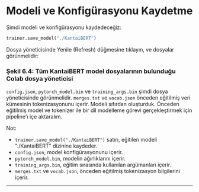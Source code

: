 # Modeli ve Konfigürasyonu Kaydetme

Şimdi modeli ve konfigürasyonu kaydedeceğiz: 
```python
trainer.save_model("./KantaiBERT")
```
Dosya yöneticisinde Yenile (Refresh) düğmesine tıklayın, ve dosyalar görünmelidir:

### Şekil 6.4: Tüm KantaiBERT model dosyalarının bulunduğu Colab dosya yöneticisi

`config.json`, `pytorch_model.bin` ve `training_args.bin` şimdi dosya yöneticisinde görünmelidir. `merges.txt` ve `vocab.json` önceden eğitilmiş veri kümesinin tokenizasyonunu içerir. 
Modeli sıfırdan oluşturduk. 
Önceden eğitilmiş model ve tokenizer ile bir dil modelleme görevi gerçekleştirmek için pipeline'ı içe aktaralım. 

Not: 
- `trainer.save_model("./KantaiBERT")` satırı, eğitilen modeli "./KantaiBERT" dizinine kaydeder.
- `config.json`, model konfigürasyonunu içerir.
- `pytorch_model.bin`, modelin ağırlıklarını içerir.
- `training_args.bin`, eğitim sırasında kullanılan argümanları içerir.
- `merges.txt` ve `vocab.json`, önceden eğitilmiş tokenizasyon bilgilerini içerir.

---

